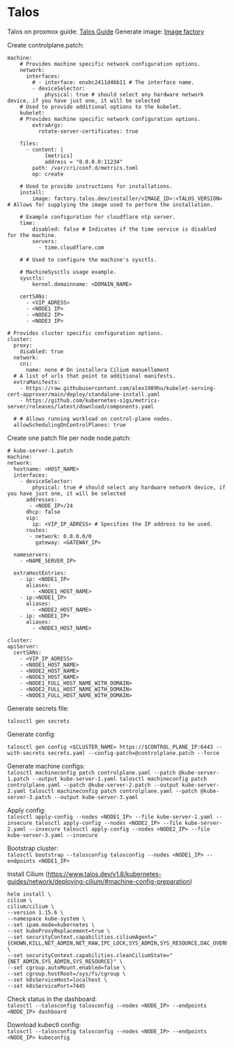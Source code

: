 # Talos
Talos on proxmox guide: [Talos Guide](https://www.talos.dev/v1.8/talos-guides/install/virtualized-platforms/proxmox/)
Generate image: [Image factory](https://factory.talos.dev/)

Create controlplane.patch:

    machine:
        # Provides machine specific network configuration options.
        network: 
          interfaces:
            # - interface: enxbc2411d46b11 # The interface name.
            - deviceSelector:
                physical: true # should select any hardware network device, if you have just one, it will be selected
        # Used to provide additional options to the kubelet.
        kubelet:        
        # Provides machine specific network configuration options.
            extraArgs:
              rotate-server-certificates: true
        
        files:
          - content: |
                [metrics]
                address = "0.0.0.0:11234"        
            path: /var/cri/conf.d/metrics.toml
            op: create
    
        # Used to provide instructions for installations.
        install:
            image: factory.talos.dev/installer/<IMAGE_ID>:<TALOS_VERSION> # Allows for supplying the image used to perform the installation.
    
        # Example configuration for cloudflare ntp server.
        time:
            disabled: false # Indicates if the time service is disabled for the machine.
            servers:
              - time.cloudflare.com
    
        # # Used to configure the machine's sysctls.
    
        # MachineSysctls usage example.
        sysctls:
            kernel.domainname: <DOMAIN_NAME>
        
        certSANs:
          - <VIP_ADRESS>
          - <NODE1 IP>
          - <NODE2 IP>
          - <NODE3 IP>
    
    # Provides cluster specific configuration options.
    cluster:
      proxy:
        disabled: true
      network:
        cni:
          name: none # On installera Cilium manuellement
      # A list of urls that point to additional manifests.
      extraManifests:
        - https://raw.githubusercontent.com/alex1989hu/kubelet-serving-cert-approver/main/deploy/standalone-install.yaml
        - https://github.com/kubernetes-sigs/metrics-server/releases/latest/download/components.yaml
    
      # # Allows running workload on control-plane nodes.
      allowSchedulingOnControlPlanes: true

Create one patch file per node node<NR>.patch:

    # kube-server-1.patch
    machine:
    network:
      hostname: <HOST_NAME>
      interfaces:
        - deviceSelector:
            physical: true # should select any hardware network device, if you have just one, it will be selected
          addresses:
           - <NODE_IP>/24
          dhcp: false
          vip:
            ip: <VIP_IP_ADRESS> # Specifies the IP address to be used.
          routes:
           - network: 0.0.0.0/0
             gateway: <GATEWAY_IP>
      
      nameservers:
        - <NAME_SERVER_IP>
      
      extraHostEntries:
        - ip: <NODE1_IP>
          aliases:
            - <NODE1_HOST_NAME>
        - ip:<NODE1_IP>
          aliases:
            - <NODE2_HOST_NAME>
        - ip: <NODE1_IP>
          aliases:
            - <NODE3_HOST_NAME>
    
    cluster:
    apiServer:
      certSANs:
        - <VIP_IP_ADRESS>
        - <NODE1_HOST_NAME>
        - <NODE2_HOST_NAME>
        - <NODE3_HOST_NAME>
        - <NODE1_FULL_HOST_NAME_WITH_DOMAIN>
        - <NODE2_FULL_HOST_NAME_WITH_DOMAIN>
        - <NODE3_FULL_HOST_NAME_WITH_DOMAIN>

Generate secrets file:<br>

`talosctl gen secrets`

Generate config:<br>

`talosctl gen config <$CLUSTER_NAME> https://$CONTROL_PLANE_IP:6443 --with-secrets secrets.yaml --config-patch=@controlplane.patch --force`

Generate machine configs:<br>
`
talosctl machineconfig patch controlplane.yaml --patch @kube-server-1.patch --output kube-server-1.yaml
talosctl machineconfig patch controlplane.yaml --patch @kube-server-2.patch --output kube-server-2.yaml
talosctl machineconfig patch controlplane.yaml --patch @kube-server-3.patch --output kube-server-3.yaml
`

Apply config:<br>
`
talosctl apply-config --nodes <NODE1_IP> --file kube-server-1.yaml --insecure
talosctl apply-config --nodes <NODE2_IP> --file kube-server-2.yaml --insecure
talosctl apply-config --nodes <NODE2_IP> --file kube-server-3.yaml --insecure
`

Bootstrap cluster:<br>
`talosctl bootstrap --talosconfig talosconfig --nodes <NODE1_IP> --endpoints <NODE1_IP>`

Install Cilium (https://www.talos.dev/v1.8/kubernetes-guides/network/deploying-cilium/#machine-config-preparation)<br>

    helm install \
    cilium \
    cilium/cilium \
    --version 1.15.6 \
    --namespace kube-system \
    --set ipam.mode=kubernetes \
    --set kubeProxyReplacement=true \
    --set securityContext.capabilities.ciliumAgent="{CHOWN,KILL,NET_ADMIN,NET_RAW,IPC_LOCK,SYS_ADMIN,SYS_RESOURCE,DAC_OVERRIDE,FOWNER,SETGID,SETUID}" \
    --set securityContext.capabilities.cleanCiliumState="{NET_ADMIN,SYS_ADMIN,SYS_RESOURCE}" \
    --set cgroup.autoMount.enabled=false \
    --set cgroup.hostRoot=/sys/fs/cgroup \
    --set k8sServiceHost=localhost \
    --set k8sServicePort=7445

Check status in the dashboard:<br>
`talosctl --talosconfig talosconfig --nodes <NODE_IP> --endpoints <NODE_IP> dashboard`

Download kubectl config:<br>
`talosctl --talosconfig talosconfig --nodes <NODE_IP> --endpoints <NODE_IP> kubeconfig`



